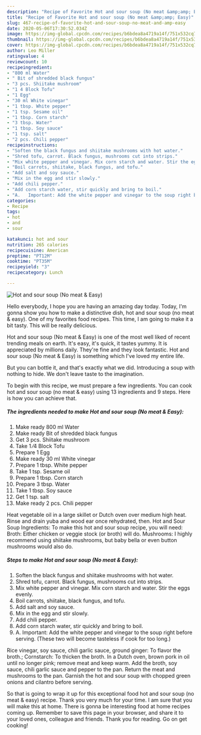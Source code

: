 ```yaml
---
description: "Recipe of Favorite Hot and sour soup (No meat &amp;amp; Easy)"
title: "Recipe of Favorite Hot and sour soup (No meat &amp;amp; Easy)"
slug: 467-recipe-of-favorite-hot-and-sour-soup-no-meat-and-amp-easy
date: 2020-05-06T17:30:52.034Z
image: https://img-global.cpcdn.com/recipes/b6bdea8a4719a14f/751x532cq70/hot-and-sour-soup-no-meat-easy-recipe-main-photo.jpg
thumbnail: https://img-global.cpcdn.com/recipes/b6bdea8a4719a14f/751x532cq70/hot-and-sour-soup-no-meat-easy-recipe-main-photo.jpg
cover: https://img-global.cpcdn.com/recipes/b6bdea8a4719a14f/751x532cq70/hot-and-sour-soup-no-meat-easy-recipe-main-photo.jpg
author: Leo Miller
ratingvalue: 4
reviewcount: 10
recipeingredient:
- "800 ml Water"
- " Bit of shredded black fungus"
- "3 pcs. Shiitake mushroom"
- "1 4 Block Tofu"
- "1 Egg"
- "30 ml White vinegar"
- "1 tbsp. White pepper"
- "1 tsp. Sesame oil"
- "1 tbsp. Corn starch"
- "3 tbsp. Water"
- "1 tbsp. Soy sauce"
- "1 tsp. salt"
- "2 pcs. Chili pepper"
recipeinstructions:
- "Soften the black fungus and shiitake mushrooms with hot water."
- "Shred tofu, carrot. Black fungus, mushrooms cut into strips."
- "Mix white pepper and vinegar. Mix corn starch and water. Stir the eggs evenly."
- "Boil carrots, shiitake, black fungus, and tofu."
- "Add salt and soy sauce."
- "Mix in the egg and stir slowly."
- "Add chili pepper."
- "Add corn starch water, stir quickly and bring to boil."
- "A.	Important: Add the white pepper and vinegar to the soup right before serving. (These two will become tasteless if cook for too long.)"
categories:
- Recipe
tags:
- hot
- and
- sour

katakunci: hot and sour 
nutrition: 265 calories
recipecuisine: American
preptime: "PT12M"
cooktime: "PT35M"
recipeyield: "3"
recipecategory: Lunch

---
```



![Hot and sour soup (No meat &amp; Easy)](https://img-global.cpcdn.com/recipes/b6bdea8a4719a14f/751x532cq70/hot-and-sour-soup-no-meat-easy-recipe-main-photo.jpg)

Hello everybody, I hope you are having an amazing day today. Today, I'm gonna show you how to make a distinctive dish, hot and sour soup (no meat &amp; easy). One of my favorites food recipes. This time, I am going to make it a bit tasty. This will be really delicious.

Hot and sour soup (No meat &amp; Easy) is one of the most well liked of recent trending meals on earth. It's easy, it's quick, it tastes yummy. It is appreciated by millions daily. They're fine and they look fantastic. Hot and sour soup (No meat &amp; Easy) is something which I've loved my entire life.

But you can bottle it, and that&#39;s exactly what we did. Introducing a soup with nothing to hide. We don&#39;t leave taste to the imagination.


To begin with this recipe, we must prepare a few ingredients. You can cook hot and sour soup (no meat &amp; easy) using 13 ingredients and 9 steps. Here is how you can achieve that.

<!--inarticleads1-->

##### The ingredients needed to make Hot and sour soup (No meat &amp; Easy):

1. Make ready 800 ml Water
1. Make ready  Bit of shredded black fungus
1. Get 3 pcs. Shiitake mushroom
1. Take 1 ⁄4 Block Tofu
1. Prepare 1 Egg
1. Make ready 30 ml White vinegar
1. Prepare 1 tbsp. White pepper
1. Take 1 tsp. Sesame oil
1. Prepare 1 tbsp. Corn starch
1. Prepare 3 tbsp. Water
1. Take 1 tbsp. Soy sauce
1. Get 1 tsp. salt
1. Make ready 2 pcs. Chili pepper


Heat vegetable oil in a large skillet or Dutch oven over medium high heat. Rinse and drain yuba and wood ear once rehydrated, then. Hot and Sour Soup Ingredients: To make this hot and sour soup recipe, you will need: Broth: Either chicken or veggie stock (or broth) will do. Mushrooms: I highly recommend using shiitake mushrooms, but baby bella or even button mushrooms would also do. 

<!--inarticleads2-->

##### Steps to make Hot and sour soup (No meat &amp; Easy):

1. Soften the black fungus and shiitake mushrooms with hot water.
1. Shred tofu, carrot. Black fungus, mushrooms cut into strips.
1. Mix white pepper and vinegar. Mix corn starch and water. Stir the eggs evenly.
1. Boil carrots, shiitake, black fungus, and tofu.
1. Add salt and soy sauce.
1. Mix in the egg and stir slowly.
1. Add chili pepper.
1. Add corn starch water, stir quickly and bring to boil.
1. A.	Important: Add the white pepper and vinegar to the soup right before serving. (These two will become tasteless if cook for too long.)


Rice vinegar, soy sauce, chili garlic sauce, ground ginger: To flavor the broth.; Cornstarch: To thicken the broth. In a Dutch oven, brown pork in oil until no longer pink; remove meat and keep warm. Add the broth, soy sauce, chili garlic sauce and pepper to the pan. Return the meat and mushrooms to the pan. Garnish the hot and sour soup with chopped green onions and cilantro before serving. 

So that is going to wrap it up for this exceptional food hot and sour soup (no meat &amp; easy) recipe. Thank you very much for your time. I am sure that you will make this at home. There is gonna be interesting food at home recipes coming up. Remember to save this page in your browser, and share it to your loved ones, colleague and friends. Thank you for reading. Go on get cooking!

